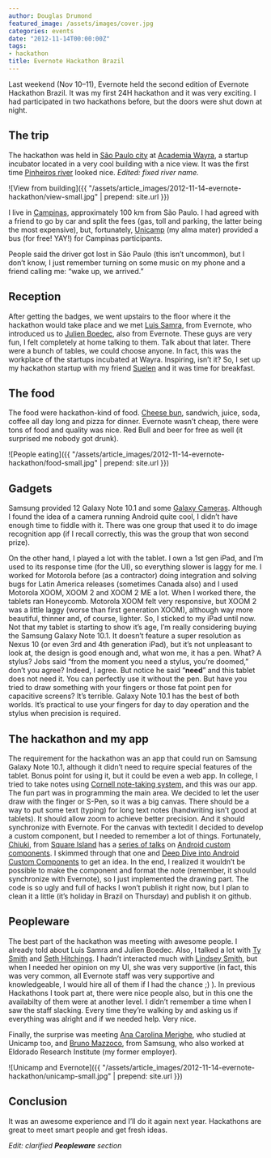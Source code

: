 ```yaml
---
author: Douglas Drumond
featured_image: /assets/images/cover.jpg
categories: events
date: "2012-11-14T00:00:00Z"
tags:
- hackathon
title: Evernote Hackathon Brazil
---
```


Last weekend (Nov 10–11), Evernote held the second edition of Evernote
Hackathon Brazil. It was my first 24H hackathon and it was very exciting. I had
participated in two hackathons before, but the doors were shut down at night.

## The trip

The hackathon was held in [São Paulo
city](http://en.wikipedia.org/wiki/Sao_Paulo) at [Academia
Wayra](http://wayra.org/en), a startup incubator located in a very cool
building with a nice view. It was the first time [Pinheiros
river](http://en.wikipedia.org/wiki/Pinheiros_River) looked nice.
_Edited: fixed river name._

![View from building]({{ "/assets/article_images/2012-11-14-evernote-hackathon/view-small.jpg" | prepend: site.url }})

I live in [Campinas](http://en.wikipedia.org/wiki/Campinas), approximately 100
km from São Paulo. I had agreed with a friend to go by car and split the fees
(gas, toll and parking, the latter being the most expensive), but, fortunately,
[Unicamp](http://www.unicamp.br/unicamp/?language=en) (my alma mater) provided
a bus (for free! YAY!) for Campinas participants.

People said the driver got lost in São Paulo (this isn’t uncommon), but I don’t
know, I just remember turning on some music on my phone and a friend
calling me: “wake up, we arrived.”

## Reception

After getting the badges, we went upstairs to the floor where it the hackathon
would take place and we met [Luis
Samra](http://www.linkedin.com/pub/luis-samra/0/625/739), from Evernote, who
introduced us to [Julien Boedec](http://www.linkedin.com/in/julienboedec), also
from Evernote.  These guys are very fun, I felt completely at home talking to
them.  Talk about that later. There were a bunch of tables, we could choose
anyone. In fact, this was the workplace of the startups incubated at Wayra.
Inspiring, isn’t it? So, I set up my hackathon startup with my friend
[Suelen](http://twitter.com/suelenapsilva) and it was time for breakfast.

## The food

The food were hackathon-kind of food. [Cheese
bun](http://en.wikipedia.org/wiki/Cheese_bun), sandwich, juice, soda, coffee
all day long and pizza for dinner. Evernote wasn’t cheap, there were tons of
food and quality was nice. Red Bull and beer for free as well (it surprised me
nobody got drunk).

![People eating]({{ "/assets/article_images/2012-11-14-evernote-hackathon/food-small.jpg" | prepend: site.url }})

## Gadgets

Samsung provided 12 Galaxy Note 10.1 and some [Galaxy
Cameras](http://www.samsung.com/global/microsite/galaxycamera/).  Although I
found the idea of a camera running Android quite cool, I didn’t have enough
time to fiddle with it. There was one group that used it to do image
recognition app (if I recall correctly, this was the group that won second
prize).

On the other hand, I played a lot with the tablet. I own a 1st gen iPad, and
I’m used to its response time (for the UI), so everything slower is laggy for
me. I worked for Motorola before (as a contractor) doing integration and
solving bugs for Latin America releases (sometimes Canada also) and I used
Motorola XOOM, XOOM 2 and XOOM 2 ME a lot. When I worked there, the tablets ran
Honeycomb. Motorola XOOM felt very responsive, but XOOM 2 was a little laggy
(worse than first generation XOOM), although way more beautiful, thinner and,
of course, lighter. So, I sticked to my iPad until now. Not that my tablet is
starting to show it’s age, I’m really considering buying the Samsung Galaxy
Note 10.1.  It doesn’t feature a super resolution as Nexus 10 (or even 3rd and
4th generation iPad), but it’s not unpleasant to look at, the design is good
enough and, what won me, it has a pen. What? A stylus? Jobs said “from the
moment you need a stylus, you’re doomed,” don’t you agree? Indeed, I agree. But
notice he said “**need**” and this tablet does not need it. You can perfectly
use it without the pen. But have you tried to draw something with your fingers
or those fat point pen for capacitive screens? It’s terrible. Galaxy Note 10.1
has the best of both worlds.  It’s practical to use your fingers for day to day
operation and the stylus when precision is required.

## The hackathon and my app

The requirement for the hackathon was an app that could run on Samsung Galaxy
Note 10.1, although it didn’t need to require special features of the tablet.
Bonus point for using it, but it could be even a web app. In college, I tried
to take notes using [Cornell note-taking
system](http://en.wikipedia.org/wiki/Cornell_Notes), and this was our app. The
fun part was in programming the main area. We decided to let the user draw with
the finger or S-Pen, so it was a big canvas. There should be a way to put some
text (typing) for long text notes (handwriting isn’t good at tablets).  It
should allow zoom to achieve better precision. And it should synchronize with
Evernote. For the canvas with textedit I decided to develop a custom component,
but I needed to remember a lot of things. Fortunately,
[Chiuki](http://www.twitter.com/chiuki), from [Square
Island](http://www.sqisland.com) has a [series of
talks](http://www.sqisland.com/talks/) on [Android custom
components](http://www.sqisland.com/talks/android-custom-components/#1).  I
skimmed through that one and [Deep Dive into Android Custom
Components](http://www.sqisland.com/talks/deep-dive-android-custom-components/#1)
to get an idea. In the end, I realized it wouldn’t be possible to make the
component and format the note (remember, it should synchronize with Evernote),
so I just implemented the drawing part. The code is so ugly and full of hacks I
won’t publish it right now, but I plan to clean it a little (it’s holiday in
Brazil on Thursday) and publish it on github.

## Peopleware

The best part of the hackathon was meeting with awesome people. I already told
about Luis Samra and Julien Boedec. Also, I talked a lot with [Ty
Smith](http://www.linkedin.com/in/tylervsmith) and [Seth
Hitchings](http://www.linkedin.com/in/tylervsmith). I hadn’t interacted much
with [Lindsey Smith](http://lsmith.me), but when I needed her opinion on my UI,
she was very supportive (in fact, this was very common, all Evernote staff was
very supportive and knowledgeable, I would hire all of them if I had the chance
;) ). In previous Hackathons I took part at, there were nice people also, but
in this one the availabilty of them were at another level. I didn’t remember a
time when I saw the staff slacking. Every time they’re walking by and asking
us if everything was alright and if we needed help. Very nice.

Finally, the surprise was meeting [Ana Carolina
Merighe](http://www.linkedin.com/pub/ana-carolina-merighe/2/1b3/a97), who studied at
Unicamp too, and [Bruno Mazzoco](http://www.linkedin.com/in/brunomazzoco), from
Samsung, who also worked at Eldorado Research Institute (my former employer).


![Unicamp and Evernote]({{ "/assets/article_images/2012-11-14-evernote-hackathon/unicamp-small.jpg" | prepend: site.url }})

## Conclusion

It was an awesome experience and I’ll do it again next year. Hackathons are
great to meet smart people and get fresh ideas.


*Edit: clarified __Peopleware__ section*
